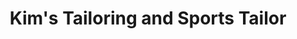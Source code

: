 ---
title: "Kim's Tailoring and Sports Tailor"
url: /solano/kims-tailoring-and-sports-tailor/
shop: tailor
---